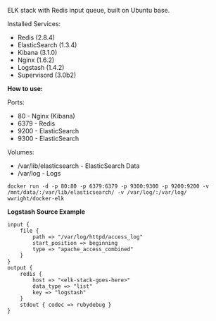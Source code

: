 ELK stack with Redis input queue, built on Ubuntu base.

Installed Services:

- Redis (2.8.4)
- ElasticSearch (1.3.4)
- Kibana (3.1.0)
- Nginx (1.6.2)
- Logstash (1.4.2)
- Supervisord (3.0b2)

**How to use:**

Ports:
- 80 - Nginx (Kibana)
- 6379 - Redis
- 9200 - ElasticSearch
- 9300 - ElasticSearch

Volumes:
- /var/lib/elasticsearch - ElasticSearch Data
- /var/log - Logs

```
docker run -d -p 80:80 -p 6379:6379 -p 9300:9300 -p 9200:9200 -v /mnt/data/:/var/lib/elasticsearch/ -v /var/log/:/var/log/ wwright/docker-elk
```

**Logstash Source Example**

```
input {
    file {
        path => "/var/log/httpd/access_log"
        start_position => beginning
        type => "apache_access_combined"
    }
}
output {
    redis {
        host => "<elk-stack-goes-here>"
        data_type => "list"
        key => "logstash"
    }
    stdout { codec => rubydebug }
}
```